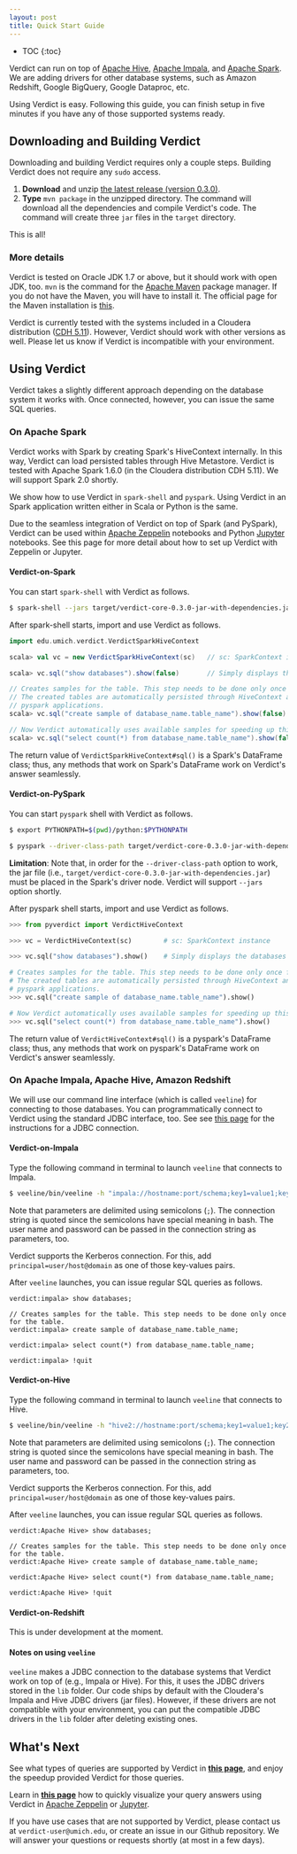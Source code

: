 ```yaml
---
layout: post
title: Quick Start Guide
---
```


* TOC
{:toc}

Verdict can run on top of [Apache Hive](https://hive.apache.org/), [Apache Impala](https://impala.incubator.apache.org/), and [Apache Spark](https://spark.apache.org/). We are adding drivers for other database systems, such as Amazon Redshift, Google BigQuery, Google Dataproc, etc.

Using Verdict is easy. Following this guide, you can finish setup in five minutes if you have any of those supported systems ready.

## Downloading and Building Verdict

Downloading and building Verdict requires only a couple steps. Building Verdict does not require any `sudo` access.

1. **Download** and unzip [the latest release (version 0.3.0)](https://github.com/mozafari/verdict/releases/download/v0.3.0/verdict-0.3.0.zip).
1. **Type** `mvn package` in the unzipped directory. The command will download all the dependencies and compile Verdict's code. The command will create three `jar` files in the `target` directory.

This is all!

### More details

Verdict is tested on Oracle JDK 1.7 or above, but it should work with open JDK, too. `mvn` is the command for the [Apache Maven](https://maven.apache.org/) package manager. If you do not have the Maven, you will have to install it. The official page for the Maven installation is [this](https://maven.apache.org/install.html).

Verdict is currently tested with the systems included in a Cloudera distribution ([CDH 5.11](https://www.cloudera.com/documentation/enterprise/release-notes/topics/cdh_rn_new_in_cdh_511.html)). However, Verdict should work with other versions as well. Please let us know if Verdict is incompatible with your environment.


## Using Verdict

Verdict takes a slightly different approach depending on the database system it works with. Once connected, however, you can issue the same SQL queries.


### On Apache Spark

Verdict works with Spark by creating Spark's HiveContext internally. In this way, Verdict can load persisted tables through Hive Metastore. Verdict is tested with Apache Spark 1.6.0 (in the Cloudera distribution CDH 5.11). We will support Spark 2.0 shortly.

We show how to use Verdict in `spark-shell` and `pyspark`. Using Verdict in an Spark application written either in Scala or Python is the same.

Due to the seamless integration of Verdict on top of Spark (and PySpark), Verdict can be used within [Apache Zeppelin](https://zeppelin.apache.org/) notebooks and Python [Jupyter](http://jupyter.org/) notebooks. See this page for more detail about how to set up Verdict with Zeppelin or Jupyter.


#### Verdict-on-Spark

You can start `spark-shell` with Verdict as follows.

```bash
$ spark-shell --jars target/verdict-core-0.3.0-jar-with-dependencies.jar
```

After spark-shell starts, import and use Verdict as follows.

```scala
import edu.umich.verdict.VerdictSparkHiveContext

scala> val vc = new VerdictSparkHiveContext(sc)   // sc: SparkContext instance

scala> vc.sql("show databases").show(false)       // Simply displays the databases (or often called schemas)

// Creates samples for the table. This step needs to be done only once for the table.
// The created tables are automatically persisted through HiveContext and can be used in the other
// pyspark applications.
scala> vc.sql("create sample of database_name.table_name").show(false)

// Now Verdict automatically uses available samples for speeding up this query.
scala> vc.sql("select count(*) from database_name.table_name").show(false)
```

The return value of `VerdictSparkHiveContext#sql()` is a Spark's DataFrame class; thus, any methods that work on Spark's DataFrame work on Verdict's answer seamlessly.


#### Verdict-on-PySpark

You can start `pyspark` shell with Verdict as follows.

```bash
$ export PYTHONPATH=$(pwd)/python:$PYTHONPATH

$ pyspark --driver-class-path target/verdict-core-0.3.0-jar-with-dependencies.jar
```

**Limitation**: Note that, in order for the `--driver-class-path` option to work, the jar file (i.e., `target/verdict-core-0.3.0-jar-with-dependencies.jar`) must be placed in the Spark's driver node. Verdict will support `--jars` option shortly.

After pyspark shell starts, import and use Verdict as follows.

```python
>>> from pyverdict import VerdictHiveContext

>>> vc = VerdictHiveContext(sc)        # sc: SparkContext instance

>>> vc.sql("show databases").show()    # Simply displays the databases (or often called schemas)

# Creates samples for the table. This step needs to be done only once for the table.
# The created tables are automatically persisted through HiveContext and can be used in the other
# pyspark applications.
>>> vc.sql("create sample of database_name.table_name").show()

# Now Verdict automatically uses available samples for speeding up this query.
>>> vc.sql("select count(*) from database_name.table_name").show()
```

The return value of `VerdictHiveContext#sql()` is a pyspark's DataFrame class; thus, any methods that work on pyspark's DataFrame work on Verdict's answer seamlessly.


### On Apache Impala, Apache Hive, Amazon Redshift

We will use our command line interface (which is called `veeline`) for connecting to those databases. You can programmatically connect to Verdict using the standard JDBC interface, too. See see [this page](http://verdictdb.org) for the instructions for a JDBC connection.

#### Verdict-on-Impala

Type the following command in terminal to launch `veeline` that connects to Impala.

```bash
$ veeline/bin/veeline -h "impala://hostname:port/schema;key1=value1;key2=value2;..." -u username -p password
```

Note that parameters are delimited using semicolons (`;`). The connection string is quoted since the semicolons have special meaning in bash. The user name and password can be passed in the connection string as parameters, too.

Verdict supports the Kerberos connection. For this, add `principal=user/host@domain` as one of those key-values pairs.

After `veeline` launches, you can issue regular SQL queries as follows.

```
verdict:impala> show databases;

// Creates samples for the table. This step needs to be done only once for the table.
verdict:impala> create sample of database_name.table_name;

verdict:impala> select count(*) from database_name.table_name;

verdict:impala> !quit
```

#### Verdict-on-Hive

Type the following command in terminal to launch `veeline` that connects to Hive.

```bash
$ veeline/bin/veeline -h "hive2://hostname:port/schema;key1=value1;key2=value2;..." -u username -p password
```

Note that parameters are delimited using semicolons (`;`). The connection string is quoted since the semicolons have special meaning in bash. The user name and password can be passed in the connection string as parameters, too.

Verdict supports the Kerberos connection. For this, add `principal=user/host@domain` as one of those key-values pairs.

After `veeline` launches, you can issue regular SQL queries as follows.

```
verdict:Apache Hive> show databases;

// Creates samples for the table. This step needs to be done only once for the table.
verdict:Apache Hive> create sample of database_name.table_name;

verdict:Apache Hive> select count(*) from database_name.table_name;

verdict:Apache Hive> !quit
```

#### Verdict-on-Redshift

This is under development at the moment.


#### Notes on using `veeline`

`veeline` makes a JDBC connection to the database systems that Verdict work on top of (e.g., Impala or Hive). For this, it uses the JDBC drivers stored in the `lib` folder. Our code ships by default with the Cloudera's Impala and Hive JDBC drivers (jar files). However, if these drivers are not compatible with your environment, you can put the compatible JDBC drivers in the `lib` folder after deleting existing ones.


## What's Next

See what types of queries are supported by Verdict in [**this page**](http://verdictdb.org), and enjoy the speedup provided Verdict for those queries.

Learn in [**this page**]() how to quickly visualize your query answers using Verdict in [Apache Zeppelin](https://zeppelin.apache.org/) or [Jupyter](http://jupyter.org/).

If you have use cases that are not supported by Verdict, please contact us at `verdict-user@umich.edu`, or create an issue in our Github repository. We will answer your questions or requests shortly (at most in a few days).
